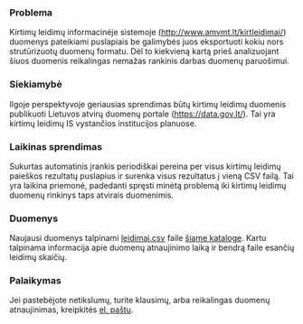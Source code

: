 ### Problema
Kirtimų leidimų informacinėje sistemoje (http://www.amvmt.lt/kirtleidimai/) duomenys pateikiami puslapiais be galimybės juos eksportuoti kokiu nors strutūrizuotų duomenų formatu.
Dėl to kiekvieną kartą prieš analizuojant šiuos duomenis reikalingas nemažas rankinis darbas duomenų paruošimui.

### Siekiamybė
Ilgoje perspektyvoje geriausias sprendimas būtų kirtimų leidimų duomenis publikuoti Lietuvos atvirų duomenų portale (https://data.gov.lt/). Tai yra kirtimų leidimų IS vystančios institucijos planuose.

### Laikinas sprendimas
Sukurtas automatinis įrankis periodiškai pereina per visus kirtimų leidimų paieškos rezultatų puslapius ir surenka visus rezultatus į vieną CSV failą.
Tai yra laikina priemonė, padedanti spręsti minėtą problemą iki kirtimų leidimų duomenų rinkinys taps atvirais duomenimis.

### Duomenys
Naujausi duomenys talpinami [leidimai.csv](https://github.com/grimsa/logging-permit-scraper/blob/main/data/leidimai.csv?raw=true) faile [šiame kataloge](https://github.com/grimsa/logging-permit-scraper/blob/main/data/).
Kartu talpinama informacija apie duomenų atnaujinimo laiką ir bendrą faile esančių leidimų skaičių.

### Palaikymas
Jei pastebėjote netikslumų, turite klausimų, arba reikalingas duomenų atnaujinimas, kreipkitės [el. paštu](mailto:gediminas.rimsa@gmail.com).